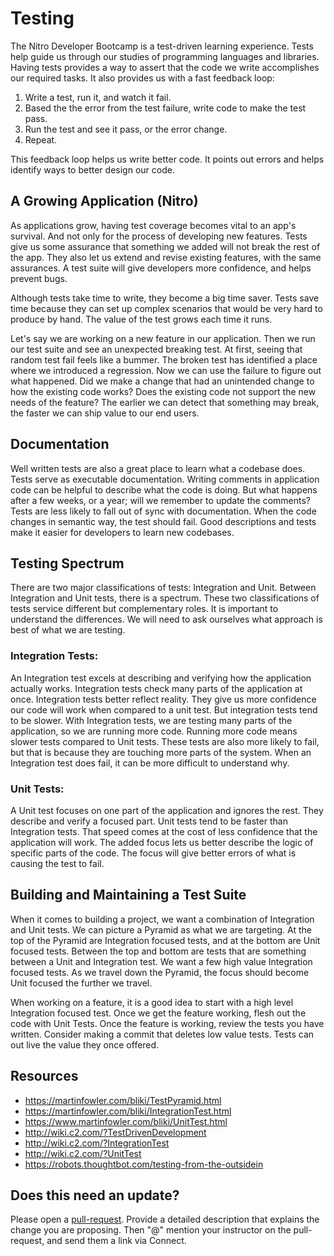# Testing

The Nitro Developer Bootcamp is a test-driven learning experience. Tests help guide us through our studies of programming languages and libraries. Having tests provides a way to assert that the code we write accomplishes our required tasks. It also provides us with a fast feedback loop:

1. Write a test, run it, and watch it fail.
1. Based the the error from the test failure, write code to make the test pass.
1. Run the test and see it pass, or the error change.
1. Repeat.

This feedback loop helps us write better code. It points out errors and helps identify ways to better design our code.

## A Growing Application (Nitro)

As applications grow, having test coverage becomes vital to an app's survival. And not only for the process of developing new features. Tests give us some assurance that something we added will not break the rest of the app. They also let us extend and revise existing features, with the same assurances. A test suite will give developers more confidence, and helps prevent bugs.

Although tests take time to write, they become a big time saver. Tests save time because they can set up complex scenarios that would be very hard to produce by hand. The value of the test grows each time it runs.

Let's say we are working on a new feature in our application. Then we run our test suite and see an unexpected breaking test. At first, seeing that random test fail feels like a bummer. The broken test has identified a place where we introduced a regression. Now we can use the failure to figure out what happened. Did we make a change that had an unintended change to how the existing code works? Does the existing code not support the new needs of the feature? The earlier we can detect that something may break, the faster we can ship value to our end users.

## Documentation

Well written tests are also a great place to learn what a codebase does. Tests serve as executable documentation. Writing comments in application code can be helpful to describe what the code is doing. But what happens after a few weeks, or a year; will we remember to update the comments? Tests are less likely to fall out of sync with documentation. When the code changes in semantic way, the test should fail. Good descriptions and tests make it easier for developers to learn new codebases.

## Testing Spectrum

There are two major classifications of tests: Integration and Unit. Between Integration and Unit tests, there is a spectrum. These two classifications of tests service different but complementary roles. It is important to understand the differences. We will need to ask ourselves what approach is best of what we are testing.

### Integration Tests:

An Integration test excels at describing and verifying how the application actually works. Integration tests check many parts of the application at once. Integration tests better reflect reality. They give us more confidence our code will work when compared to a unit test. But integration tests tend to be slower. With Integration tests, we are testing many parts of the application, so we are running more code. Running more code means slower tests compared to Unit tests. These tests are also more likely to fail, but that is because they are touching more parts of the system. When an Integration test does fail, it can be more difficult to understand why.

### Unit Tests:

A Unit test focuses on one part of the application and ignores the rest. They describe and verify a focused part. Unit tests tend to be faster than Integration tests. That speed comes at the cost of less confidence that the application will work. The added focus lets us better describe the logic of specific parts of the code. The focus will give better errors of what is causing the test to fail.

## Building and Maintaining a Test Suite

When it comes to building a project, we want a combination of Integration and Unit tests. We can picture a Pyramid as what we are targeting. At the top of the Pyramid are Integration focused tests, and at the bottom are Unit focused tests. Between the top and bottom are tests that are something between a Unit and Integration test. We want a few high value Integration focused tests. As we travel down the Pyramid, the focus should become Unit focused the further we travel.

When working on a feature, it is a good idea to start with a high level Integration focused test. Once we get the feature working, flesh out the code with Unit Tests. Once the feature is working, review the tests you have written. Consider making a commit that deletes low value tests. Tests can out live the value they once offered.

## Resources

- https://martinfowler.com/bliki/TestPyramid.html
- https://martinfowler.com/bliki/IntegrationTest.html
- https://www.martinfowler.com/bliki/UnitTest.html
- http://wiki.c2.com/?TestDrivenDevelopment
- http://wiki.c2.com/?IntegrationTest
- http://wiki.c2.com/?UnitTest
- https://robots.thoughtbot.com/testing-from-the-outsidein

## Does this need an update?
 Please open a [pull-request](https://github.com/learn-co-curriculum/phrg-why-test/pulls). Provide a detailed description that explains the change you are proposing. Then "@" mention your instructor on the pull-request, and send them a link via Connect.
